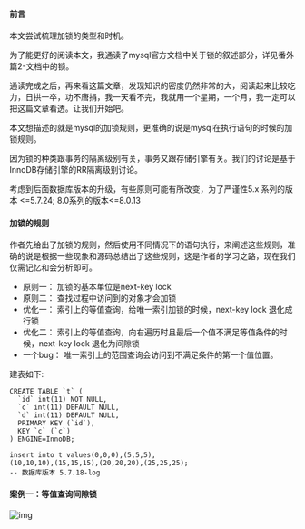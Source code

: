 #### 前言

本文尝试梳理加锁的类型和时机。



为了能更好的阅读本文，我通读了mysql官方文档中关于锁的叙述部分，详见番外篇2-文档中的锁。

通读完成之后，再来看这篇文章，发现知识的密度仍然非常的大，阅读起来比较吃力，日拱一卒，功不唐捐，我一天看不完，我就用一个星期，一个月，我一定可以把这篇文章看透。让我们开始吧。



本文想描述的就是mysql的加锁规则，更准确的说是mysql在执行语句的时候的加锁规则。

因为锁的种类跟事务的隔离级别有关，事务又跟存储引擎有关。我们的讨论是基于InnoDB存储引擎的RR隔离级别讨论。

考虑到后面数据库版本的升级，有些原则可能有所改变，为了严谨性5.x 系列的版本 <=5.7.24; 8.0系列的版本<=8.0.13





#### 加锁的规则

作者先给出了加锁的规则，然后使用不同情况下的语句执行，来阐述这些规则，准确的说是根据一些现象和源码总结出了这些规则，这是作者的学习之路，现在我们仅需记忆和会分析即可。

- 原则一： 加锁的基本单位是next-key lock
- 原则二： 查找过程中访问到的对象才会加锁
- 优化一： 索引上的等值查询，给唯一索引加锁的时候，next-key lock 退化成行锁
- 优化二： 索引上的等值查询，向右遍历时且最后一个值不满足等值条件的时候，next-key lock 退化为间隙锁
- 一个bug： 唯一索引上的范围查询会访问到不满足条件的第一个值位置。



建表如下:

```mysql
CREATE TABLE `t` (
  `id` int(11) NOT NULL,
  `c` int(11) DEFAULT NULL,
  `d` int(11) DEFAULT NULL,
  PRIMARY KEY (`id`),
  KEY `c` (`c`)
) ENGINE=InnoDB;

insert into t values(0,0,0),(5,5,5),
(10,10,10),(15,15,15),(20,20,20),(25,25,25);
-- 数据库版本 5.7.18-log
```



#### 案例一：等值查询间隙锁

![img](https://static001.geekbang.org/resource/image/58/6c/585dfa8d0dd71171a6fa16bed4ba816c.png)